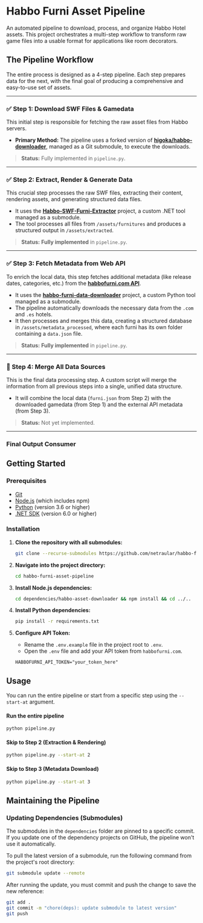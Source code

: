# Habbo Furni Asset Pipeline

An automated pipeline to download, process, and organize Habbo Hotel assets. This project orchestrates a multi-step workflow to transform raw game files into a usable format for applications like room decorators.

## The Pipeline Workflow

The entire process is designed as a 4-step pipeline. Each step prepares data for the next, with the final goal of producing a comprehensive and easy-to-use set of assets.

---

### ✅ Step 1: Download SWF Files & Gamedata

This initial step is responsible for fetching the raw asset files from Habbo servers.

*   **Primary Method:** The pipeline uses a forked version of **[higoka/habbo-downloader](https://github.com/higoka/habbo-downloader)**, managed as a Git submodule, to execute the downloads.

> **Status:** Fully implemented in `pipeline.py`.

---

### ✅ Step 2: Extract, Render & Generate Data

This crucial step processes the raw SWF files, extracting their content, rendering assets, and generating structured data files.

*   It uses the **[Habbo-SWF-Furni-Extractor](https://github.com/netraular/Habbo-SWF-Furni-Extractor)** project, a custom .NET tool managed as a submodule.
*   The tool processes all files from `/assets/furnitures` and produces a structured output in `/assets/extracted`.

> **Status:** **Fully implemented** in `pipeline.py`.

---

### ✅ Step 3: Fetch Metadata from Web API

To enrich the local data, this step fetches additional metadata (like release dates, categories, etc.) from the **[habbofurni.com API](https://habbofurni.com/)**.

*   It uses the **[habbo-furni-data-downloader](https://github.com/netraular/habbo-furni-data-downloader)** project, a custom Python tool managed as a submodule.
*   The pipeline automatically downloads the necessary data from the `.com` and `.es` hotels.
*   It then processes and merges this data, creating a structured database in `/assets/metadata_processed`, where each furni has its own folder containing a `data.json` file.

> **Status:** **Fully implemented** in `pipeline.py`.

---

### 🔲 Step 4: Merge All Data Sources

This is the final data processing step. A custom script will merge the information from all previous steps into a single, unified data structure.

*   It will combine the local data (`furni.json` from Step 2) with the downloaded gamedata (from Step 1) and the external API metadata (from Step 3).

> **Status:** Not yet implemented.

---

### Final Output Consumer

## Getting Started

### Prerequisites

*   [Git](https://git-scm.com/)
*   [Node.js](https://nodejs.org/) (which includes npm)
*   [Python](https://www.python.org/) (version 3.6 or higher)
*   [.NET SDK](https://dotnet.microsoft.com/download) (version 6.0 or higher)

### Installation

1.  **Clone the repository with all submodules:**
    ```sh
    git clone --recurse-submodules https://github.com/netraular/habbo-furni-asset-pipeline.git
    ```

2.  **Navigate into the project directory:**
    ```sh
    cd habbo-furni-asset-pipeline
    ```

3.  **Install Node.js dependencies:**
    ```sh
    cd dependencies/habbo-asset-downloader && npm install && cd ../..
    ```

4.  **Install Python dependencies:**
    ```sh
    pip install -r requirements.txt
    ```

5.  **Configure API Token:**
    *   Rename the `.env.example` file in the project root to `.env`.
    *   Open the `.env` file and add your API token from `habbofurni.com`.
    ```env
    HABBOFURNI_API_TOKEN="your_token_here"
    ```

## Usage

You can run the entire pipeline or start from a specific step using the `--start-at` argument.

#### Run the entire pipeline
```sh
python pipeline.py
```

#### Skip to Step 2 (Extraction & Rendering)
```sh
python pipeline.py --start-at 2
```

#### Skip to Step 3 (Metadata Download)
```sh
python pipeline.py --start-at 3
```

## Maintaining the Pipeline

### Updating Dependencies (Submodules)

The submodules in the `dependencies` folder are pinned to a specific commit. If you update one of the dependency projects on GitHub, the pipeline won't use it automatically.

To pull the latest version of a submodule, run the following command from the project's root directory:

```sh
git submodule update --remote
```

After running the update, you must commit and push the change to save the new reference:

```sh
git add .
git commit -m "chore(deps): update submodule to latest version"
git push
```